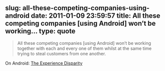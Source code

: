 slug: all-these-competing-companies-using-android
date: 2011-01-09 23:59:57
title: All these competing companies [using Android] won’t be working...
type: quote
---

> All these competing companies [using Android] won’t be working together with each and every one of them whilst at the same time trying to steal customers from one another.

On Android: [The Experience Disparity](http://farukat.es/journal/2011/01/487-experience-disparity)
